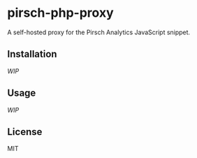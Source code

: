 # pirsch-php-proxy

A self-hosted proxy for the Pirsch Analytics JavaScript snippet.

## Installation

*WIP*

## Usage

*WIP*

## License

MIT

